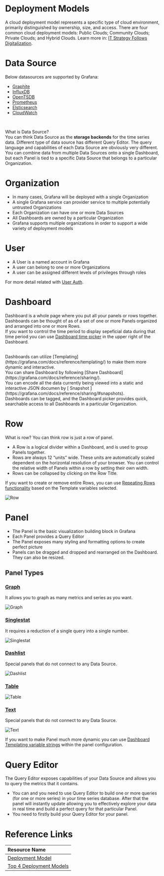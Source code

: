 # Deployment Models
A cloud deployment model represents a specific type of cloud environment, primarily distinguished by ownership, size, and access. There are four common cloud deployment models: Public Clouds; Community Clouds; Private Clouds; and Hybrid Clouds. Learn more in: [IT Strategy Follows Digitalization](https://www.igi-global.com/chapter/it-strategy-follows-digitalization/212133).


# Data Source
Below datasources are supported by Grafana:
* [Graphite](https://grafana.com/docs/features/datasources/graphite/)
* [InfluxDB](https://grafana.com/docs/features/datasources/influxdb/)
* [OpenTSDB](https://grafana.com/docs/features/datasources/opentsdb/)
* [Prometheus](https://grafana.com/docs/features/datasources/prometheus/)
* [Elsticsearch](https://grafana.com/docs/features/datasources/elasticsearch/)
* [CloudWatch](https://grafana.com/docs/features/datasources/cloudwatch/)

<br>

What is Data Source?
<br>
You can think Data Source as the **storage backends** for the time series data. Different type of data source has different Query Editor. The query language and capabilities of each Data Source are obviously very different. You can combine data from multiple Data Sources onto a single Dashboard, but each Panel is tied to a specific Data Source that belongs to a particular Organization.


# Organization
* In many cases, Grafana will be deployed with a single Organization
* A single Grafana service can provider service to multiple potentially untrusted Organizations
* Each Organization can have one or more Data Sources
* All Dashboards are owned by a particular Organization
* Grafana supports multiple organizations in order to support a wide variety of deployment models

# User
* A User is a named account in Grafana
* A user can belong to one or more Organizations
* A user can be assigned different levels of privileges through roles

For more detail related with [User Auth](https://grafana.com/docs/reference/http_api/#users).

# Dashboard
Dashboard is a whole page where you put all your panels or rows together. Dashboards can be thought of as of a set of one or more Panels organized and arranged into one or more Rows.
<br>
If you want to control the time period to display sepeficial data during that time period you can use [Dashboard time picker](https://grafana.com/docs/reference/timerange/) in the upper right of the Dashboard.

<br>
Dashboards can utilize [Templating](https://grafana.com/docs/reference/templating/) to make them more dynamic and interactive.
<br>
You can share Dashboard by following [Share Dashboard](https://grafana.com/docs/reference/sharing/).
<br>
You can encode all the data currently being viewed into a static and interactive JSON documen by [ Snapshot ](https://grafana.com/docs/reference/sharing/#snapshots).

<br>
Dashboards can be tagged, and the Dashboard picker provides quick, searchable access to all Dashboards in a particular Organization.


# Row
What is row? You can think row is just a row of panel.
* A Row is a logical divider within a Dashboard, and is used to group Panels together.
* Rows are always 12 “units” wide. These units are automatically scaled dependent on the horizontal resolution of your browser. You can control the relative width of Panels within a row by setting their own width.
* Rows can be collapsed by clicking on the Row Title.

If you want to create or remove entire Rows, you can use [Repeating Rows functionality](https://grafana.com/docs/reference/templating/#repeating-rows) based on the Template variables selected.


![Row](https://github.com/HuangMarco/knowledge-hub/blob/dev/zResources/grafana/row.jpg)

# Panel
* The Panel is the basic visualization building block in Grafana
* Each Panel provides a Query Editor
* The Panel exposes many styling and formatting options to create perfect picture
* Panels can be dragged and dropped and rearranged on the Dashboard. They can also be resized.


## Panel Types
### [Graph](https://grafana.com/docs/reference/graph/)

It allows you to graph as many metrics and series as you want.

![Graph](https://github.com/HuangMarco/knowledge-hub/blob/dev/zResources/grafana/graph_overview.png)

### [Singlestat](https://grafana.com/docs/reference/singlestat/)
It requires a reduction of a single query into a single number.

![Singlestat](https://github.com/HuangMarco/knowledge-hub/blob/dev/zResources/grafana/singlestat-panel.png)



### [Dashlist](https://grafana.com/docs/reference/dashlist/)

Special panels that do not connect to any Data Source.

![Dashlist](https://github.com/HuangMarco/knowledge-hub/blob/dev/zResources/grafana/dashboard-list-panels.png)

### [Table](https://grafana.com/docs/reference/table_panel/)

![Table](https://github.com/HuangMarco/knowledge-hub/blob/dev/zResources/grafana/table-panel.png)


### [Text](https://grafana.com/docs/reference/text/)

Special panels that do not connect to any Data Source.

![Text](https://github.com/HuangMarco/knowledge-hub/blob/dev/zResources/grafana/text-options.png)

If you want to make Panel much more dynamic you can use [Dashboard Templating variable strings](https://grafana.com/docs/reference/templating/) within the panel configuration.



# Query Editor
The Query Editor exposes capabilities of your Data Source and allows you to query the metrics that it contains.
* You can and you need to use Query Editor to build one or more queries (for one or more series) in your time series database. After that the panel will instantly update allowing you to effectively explore your data in real time and build a perfect query for that particular Panel.
* You need to firstly build your Query Editor for your panel.


# Reference Links

| Resource Name |
|:---|
| [Deployment Model](https://www.igi-global.com/dictionary/deployment-models/59553) |
| [Top 4 Deployment Models](https://www.sam-solutions.com/blog/four-best-cloud-deployment-models-you-need-to-know/) |

